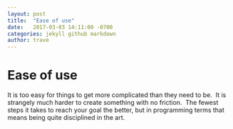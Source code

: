 ```yaml
---
layout: post
title:  "Ease of use"
date:   2017-03-03 14:11:00 -0700
categories: jekyll github markdown
author: trave
---
```


# Ease of use

It is too easy for things to get more complicated than they need to be.&nbsp; It is strangely much harder to create something with no friction.&nbsp; The fewest steps it takes to reach your goal the better, but in programming terms that means being quite disciplined in the art.

